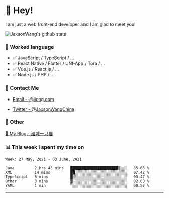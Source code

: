 # 👋 Hey!

I am just a web front-end developer and I am glad to meet you!

![JaxsonWang's github stats](https://github-readme-stats.vercel.app/api?username=JaxsonWang&&show_icons=true&&title_color=1abc9c&&icon_color=1abc9c)


### 📝 Worked language

- ✅ JavaScript / TypeScript / ...
- ✅ React Native / Flutter / UNI-App / Tora / ...
- ✅ Vue.js / React.js / ...
- ✅ Node.js / PHP / ...

### 📮 Contact Me

- [Email - i@iiong.com](mailto:i@iiong.com)

- [Twitter - @JaxsonWangChina](https://twitter.com/JaxsonWangChina)

### 🤪 Other

[📌 My Blog - 淮城一只猫](https://iiong.com)

### 📊 This week I spent my time on

<!--START_SECTION:waka-->
```text
Week: 27 May, 2021 - 03 June, 2021

Java         2 hrs 43 mins   █████████████████████▒░░░   85.65 % 
XML          14 mins         ██░░░░░░░░░░░░░░░░░░░░░░░   07.42 % 
TypeScript   6 mins          █░░░░░░░░░░░░░░░░░░░░░░░░   03.47 % 
Other        3 mins          ▓░░░░░░░░░░░░░░░░░░░░░░░░   02.08 % 
YAML         1 min           ░░░░░░░░░░░░░░░░░░░░░░░░░   00.57 % 
```
<!--END_SECTION:waka-->

---
